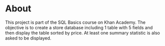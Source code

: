 # About

This project is part of the SQL Basics course on Khan Academy. The objective is to create a store database including 1 table with 5 fields and then display the table sorted by price. At least one summary statistic is also asked to be displayed.

